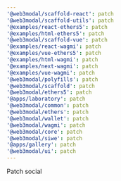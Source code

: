 ```yaml
---
'@web3modal/scaffold-react': patch
'@web3modal/scaffold-utils': patch
'@examples/react-ethers5': patch
'@examples/html-ethers5': patch
'@web3modal/scaffold-vue': patch
'@examples/react-wagmi': patch
'@examples/vue-ethers5': patch
'@examples/html-wagmi': patch
'@examples/next-wagmi': patch
'@examples/vue-wagmi': patch
'@web3modal/polyfills': patch
'@web3modal/scaffold': patch
'@web3modal/ethers5': patch
'@apps/laboratory': patch
'@web3modal/common': patch
'@web3modal/ethers': patch
'@web3modal/wallet': patch
'@web3modal/wagmi': patch
'@web3modal/core': patch
'@web3modal/siwe': patch
'@apps/gallery': patch
'@web3modal/ui': patch
---
```


Patch social
